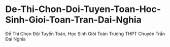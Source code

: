 # De-Thi-Chon-Doi-Tuyen-Toan-Hoc-Sinh-Gioi-Toan-Tran-Dai-Nghia
Đề Thi Chọn Đội Tuyển Toán, Học Sinh Giỏi Toán Trường THPT Chuyên Trần Đại Nghĩa
